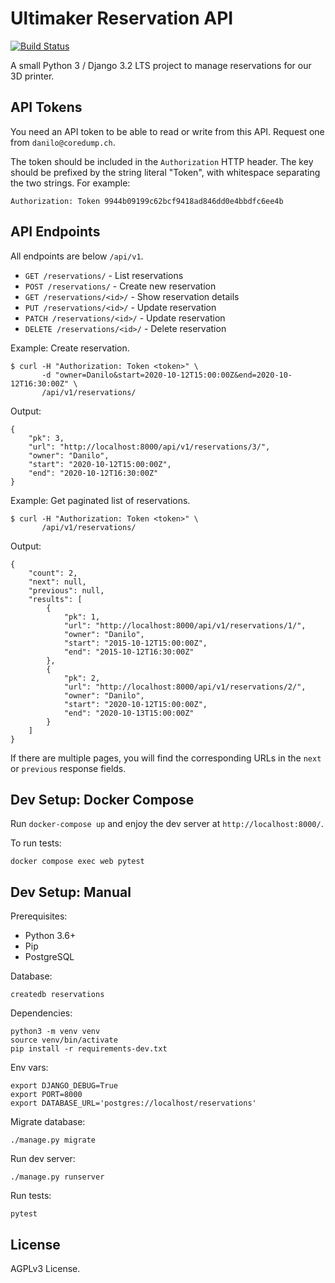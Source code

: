 # Ultimaker Reservation API

[![Build Status](https://github.com/coredump-ch/reservation-api/workflows/CI/badge.svg)](https://github.com/coredump-ch/reservation-api/actions?query=branch%3Amain)

A small Python 3 / Django 3.2 LTS project to manage reservations for our 3D printer.

## API Tokens

You need an API token to be able to read or write from this API. Request one
from `danilo@coredump.ch`.

The token should be included in the `Authorization` HTTP header. The key should
be prefixed by the string literal "Token", with whitespace separating the two
strings. For example:

    Authorization: Token 9944b09199c62bcf9418ad846dd0e4bbdfc6ee4b

## API Endpoints

All endpoints are below `/api/v1`.

- `GET /reservations/` - List reservations
- `POST /reservations/` - Create new reservation
- `GET /reservations/<id>/` - Show reservation details
- `PUT /reservations/<id>/` - Update reservation
- `PATCH /reservations/<id>/` - Update reservation
- `DELETE /reservations/<id>/` - Delete reservation

Example: Create reservation.

    $ curl -H "Authorization: Token <token>" \
           -d "owner=Danilo&start=2020-10-12T15:00:00Z&end=2020-10-12T16:30:00Z" \
           /api/v1/reservations/

Output:

    {
        "pk": 3,
        "url": "http://localhost:8000/api/v1/reservations/3/",
        "owner": "Danilo",
        "start": "2020-10-12T15:00:00Z",
        "end": "2020-10-12T16:30:00Z"
    }

Example: Get paginated list of reservations.

    $ curl -H "Authorization: Token <token>" \
           /api/v1/reservations/

Output:

    {
        "count": 2,
        "next": null,
        "previous": null,
        "results": [
            {
                "pk": 1,
                "url": "http://localhost:8000/api/v1/reservations/1/",
                "owner": "Danilo",
                "start": "2015-10-12T15:00:00Z",
                "end": "2015-10-12T16:30:00Z"
            },
            {
                "pk": 2,
                "url": "http://localhost:8000/api/v1/reservations/2/",
                "owner": "Danilo",
                "start": "2020-10-12T15:00:00Z",
                "end": "2020-10-13T15:00:00Z"
            }
        ]
    }

If there are multiple pages, you will find the corresponding URLs in the `next`
or `previous` response fields.

## Dev Setup: Docker Compose

Run `docker-compose up` and enjoy the dev server at `http://localhost:8000/`.

To run tests:

    docker compose exec web pytest

## Dev Setup: Manual

Prerequisites:

- Python 3.6+
- Pip
- PostgreSQL

Database:

    createdb reservations

Dependencies:

    python3 -m venv venv
    source venv/bin/activate
    pip install -r requirements-dev.txt

Env vars:

    export DJANGO_DEBUG=True
    export PORT=8000
    export DATABASE_URL='postgres://localhost/reservations'

Migrate database:

    ./manage.py migrate

Run dev server:

    ./manage.py runserver

Run tests:

    pytest

## License

AGPLv3 License.
